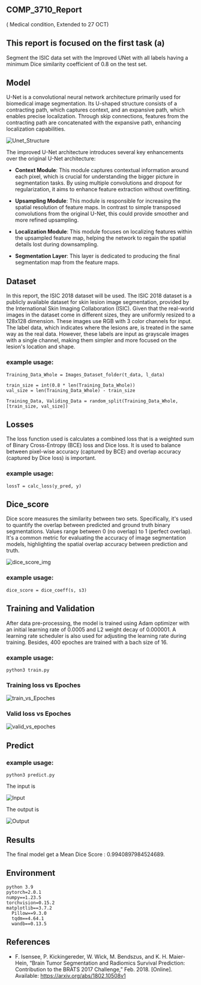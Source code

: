 ## COMP_3710_Report
( Medical condition, Extended to 27 OCT)


## This report is focused on the first task (a)
   Segment the ISIC data set with the Improved UNet
   with all labels having a minimum Dice similarity coefficient of 0.8 on the test set.

## Model
U-Net is a convolutional neural network architecture primarily used for biomedical image segmentation. 
Its U-shaped structure consists of a contracting path, which captures context, and an expansive path,
which enables precise localization. Through skip connections, features from the contracting path are concatenated
with the expansive path, enhancing localization capabilities.

![Unet_Structure](./additional_images/unet.png)

The improved U-Net architecture introduces several key enhancements over the original U-Net architecture:

- **Context Module**: This module captures contextual information around each pixel, which is crucial for understanding the bigger picture in segmentation tasks. By using multiple convolutions and dropout for regularization, it aims to enhance feature extraction without overfitting.

- **Upsampling Module**: This module is responsible for increasing the spatial resolution of feature maps. In contrast to simple transposed convolutions from the original U-Net, this could provide smoother and more refined upsampling.

- **Localization Module**: This module focuses on localizing features within the upsampled feature map, helping the network to regain the spatial details lost during downsampling. 

- **Segmentation Layer**: This layer is dedicated to producing the final segmentation map from the feature maps. 

## Dataset
In this report, the ISIC 2018 dataset will be used. 
The ISIC 2018 dataset is a publicly available dataset for skin lesion image segmentation,
provided by the International Skin Imaging Collaboration (ISIC). Given that the real-world
images in the dataset come in different sizes, they are uniformly resized to a 128x128 dimension.
These images use RGB with 3 color channels for input. The label data, which indicates where the lesions are,
is treated in the same way as the real data. However, these labels are input as grayscale images with a single channel,
making them simpler and more focused on the lesion's location and shape.

### example usage:
```
Training_Data_Whole = Images_Dataset_folder(t_data, l_data)

train_size = int(0.8 * len(Training_Data_Whole))
val_size = len(Training_Data_Whole) - train_size

Training_Data, Validing_Data = random_split(Training_Data_Whole, [train_size, val_size])
```

## Losses
The loss function used is calculates a combined loss that is a weighted sum of Binary Cross-Entropy (BCE) loss and Dice loss. 
It is used to balance between pixel-wise accuracy (captured by BCE) and overlap accuracy (captured by Dice loss) is important.

### example usage:
```
lossT = calc_loss(y_pred, y)
```

## Dice_score
Dice score measures the similarity between two sets. 
Specifically, it's used to quantify the overlap between predicted and ground truth binary segmentations.
Values range between 0 (no overlap) to 1 (perfect overlap). 
It's a common metric for evaluating the accuracy of image segmentation models, 
highlighting the spatial overlap accuracy between prediction and truth.

![dice_score_img](./additional_Images/dice_score.png)
### example usage:
```
dice_score = dice_coeff(s, s3)
```

## Training and Validation
After data pre-processing, the model is trained using Adam optimizer with 
an initial learning rate of 0.0005 and L2 weight decay of 0.000001. 
A learning rate scheduler is also used for adjusting the learning rate during training.
Besides, 400 epoches are trained with a bach size of 16.

### example usage:
```
python3 train.py
```

### Training loss vs Epoches

   ![train_vs_Epoches](./additional_Images/Train_loss_vs_Epoches.png)


### Valid loss vs Epoches

   ![valid_vs_epoches](./additional_Images/valid_loss_vs_epoches.png)


## Predict

### example usage:
```
python3 predict.py
```

The input is 

![Input](./additional_Images/ISIC_0000003.jpg)


The output is  

![Output](./additional_Images/ISIC_0000003_out.jpg)


    
## Results
The final model get a Mean Dice Score : 0.9940897984524689.

## Environment
    python 3.9    
    pytorch=2.0.1
    numpy==1.23.5
    torchvision=0.15.2
    matplotlib==3.7.2
      Pillow==9.3.0
      tqdm==4.64.1
      wandb==0.13.5

## References
-  F. Isensee, P. Kickingereder, W. Wick, M. Bendszus, and K. H. Maier-Hein, 
“Brain Tumor Segmentation and Radiomics Survival Prediction: Contribution to the BRATS 2017 Challenge,” 
Feb. 2018. [Online]. Available: https://arxiv.org/abs/1802.10508v1


   











